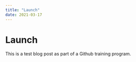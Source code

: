 ```yaml
---
title: "Launch"
date: 2021-03-17
---
```


# Launch

This is a test blog post as part of a Github training program.

